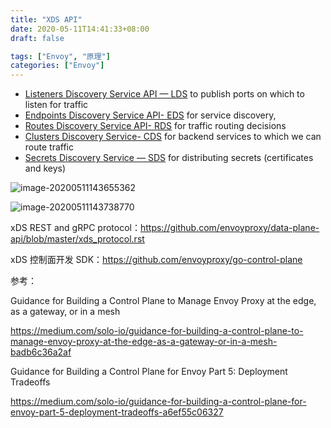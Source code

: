 ```yaml
---
title: "XDS API"
date: 2020-05-11T14:41:33+08:00
draft: false

tags: ["Envoy", "原理"]
categories: ["Envoy"]
---
```


- [Listeners Discovery Service API — LDS](https://www.envoyproxy.io/docs/envoy/v1.9.0/configuration/listeners/lds#config-listeners-lds) to publish ports on which to listen for traffic
- [Endpoints Discovery Service API- EDS](https://www.envoyproxy.io/docs/envoy/v1.9.0/api-v2/api/v2/eds.proto#envoy-api-file-envoy-api-v2-eds-proto) for service discovery,
- [Routes Discovery Service API- RDS](https://www.envoyproxy.io/docs/envoy/v1.9.0/configuration/http_conn_man/rds#config-http-conn-man-rds) for traffic routing decisions
- [Clusters Discovery Service- CDS](https://www.envoyproxy.io/docs/envoy/v1.9.0/configuration/cluster_manager/cds#config-cluster-manager-cds) for backend services to which we can route traffic
- [Secrets Discovery Service — SDS](https://www.envoyproxy.io/docs/envoy/v1.9.0/configuration/secret) for distributing secrets (certificates and keys)

![image-20200511143655362](https://cdn.jsdelivr.net/gh/garroshh/figurebed/img/image-20200511143655362.png)

![image-20200511143738770](https://cdn.jsdelivr.net/gh/garroshh/figurebed/img/image-20200511143738770.png)



xDS REST and gRPC protocol：https://github.com/envoyproxy/data-plane-api/blob/master/xds_protocol.rst

xDS 控制面开发 SDK：https://github.com/envoyproxy/go-control-plane



参考：

Guidance for Building a Control Plane to Manage Envoy Proxy at the edge, as a gateway, or in a mesh

https://medium.com/solo-io/guidance-for-building-a-control-plane-to-manage-envoy-proxy-at-the-edge-as-a-gateway-or-in-a-mesh-badb6c36a2af

Guidance for Building a Control Plane for Envoy Part 5: Deployment Tradeoffs

https://medium.com/solo-io/guidance-for-building-a-control-plane-for-envoy-part-5-deployment-tradeoffs-a6ef55c06327